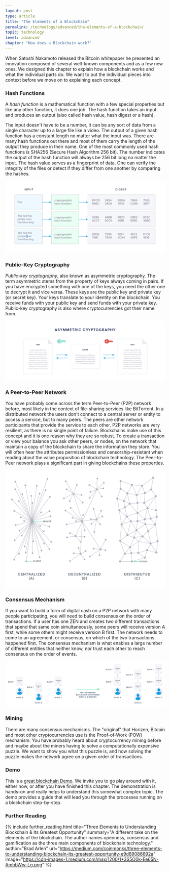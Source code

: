 ```yaml
---
layout: post
type: article
title: "The Elements of a Blockchain"
permalink: /technology/advanced/the-elements-of-a-blockchain/
topic: technology
level: advanced
chapter: "How does a Blockchain work?"
---
```


When Satoshi Nakamoto released the Bitcoin whitepaper he presented an innovation composed of several well-known components and as a few new ones. We designed this chapter to explain how a blockchain works and what the individual parts do. We want to put the individual pieces into context before we move on to explaining each concept. 

### Hash Functions

A _hash function_ is a mathematical function with a few special properties but like any other function, it does one job. The hash function takes an input and produces an output (also called hash value, hash digest or a hash).

The input doesn't have to be a number, it can be any sort of data from a single character up to a large file like a video. The output of a given hash function has a constant length no matter what the input was. There are many hash functions out there and most of them carry the length of the output they produce in their name. One of the most commonly used hash functions is SHA256 (Secure Hash Algorithm 256 bit). The number indicates the output of the hash function will always be 256 bit long no matter the input. The hash value serves as a fingerprint of data. One can verify the integrity of the files or detect if they differ from one another by comparing the hashes. 

![Hash](/assets/post_files/technology/advanced/the-elements-of-a-blockchain/hash.jpg)

### Public-Key Cryptography

_Public-key cryptography_, also known as asymmetric cryptography. The term asymmetric stems from the property of keys always coming in pairs. If you have encrypted something with one of the keys, you need the other one to decrypt it and vice versa. These keys are the public key and private key (or secret key). Your keys translate to your identity on the blockchain. You receive funds with your public key and send funds with your private key. Public-key cryptography is also where cryptocurrencies got their name from.

![Asymmetric](/assets/post_files/technology/advanced/the-elements-of-a-blockchain/asymmetric.png)

### A Peer-to-Peer Network

You have probably come across the term Peer-to-Peer (P2P) network before, most likely in the context of file-sharing services like BitTorrent. In a distributed network the users don't connect to a central server or entity to access a service, but to many peers. The peers are other network participants that provide the service to each other. P2P networks are very resilient, as there is no single point of failure. Blockchains make use of this concept and it is one reason why they are so robust. To create a transaction or view your balance you ask other peers, or nodes, on the network that maintain a copy of the blockchain to share the information they store. You will often hear the attributes permissionless and censorship-resistant when reading about the value proposition of blockchain technology. The Peer-to-Peer network plays a significant part in giving blockchains these properties.

![Central distri](/assets/post_files/technology/advanced/the-elements-of-a-blockchain/central-distri.jpg)

### Consensus Mechanism

If you want to build a form of digital cash on a P2P network with many people participating, you will need to build consensus on the order of transactions. If a user has one ZEN and creates two different transactions that spend that same coin simultaneously, some peers will receive version A first, while some others might receive version B first. The network needs to come to an agreement, or consensus, on which of the two transactions happened first. The consensus mechanism is what enables a large number of different entities that neither know, nor trust each other to reach consensus on the order of events.

![Consensus](/assets/post_files/technology/advanced/the-elements-of-a-blockchain/consensus.jpg)

### Mining

There are many consensus mechanisms. The "original" that Horizen, Bitcoin and most other cryptocurrencies use is the Proof-of-Work (POW) mechanism. You have probably heard about cryptocurrency mining before and maybe about the miners having to solve a computationally expensive puzzle. We want to show you what this puzzle is, and how solving the puzzle makes the network agree on a given order of transactions.

### Demo

This is a [great blockchain Demo](https://blockchaindemo.io/). We invite you to go play around with it, either now, or after you have finished this chapter. The demonstration is hands-on and really helps to understand this somewhat complex topic. The demo provides a guide that will lead you through the processes running on a blockchain step-by-step.

### Further Reading

{%
  include further_reading.html
  title="Three Elements to Understanding Blockchain & Its Greatest Opportunity"
  summary="A different take on the elements of the blockchain. The author names openness, consensus and gamification as the three main components of blockchain technology."
  author="Brad Arlen"
  url="https://medium.com/coinmonks/three-elements-to-understanding-blockchain-its-greatest-opportunity-e9d89086692a"
  image="https://cdn-images-1.medium.com/max/1200/1*3S5O0k-Ee65N-AmbbWw-Lg.png"
%}
